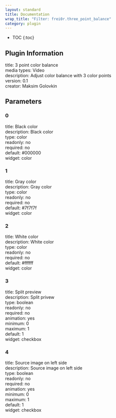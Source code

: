 ```yaml
---
layout: standard
title: Documentation
wrap_title: "Filter: frei0r.three_point_balance"
category: plugin
---
```

* TOC
{:toc}

## Plugin Information

title: 3 point color balance  
media types:
Video  
description: Adjust color balance with 3 color points  
version: 0.1  
creator: Maksim Golovkin  

## Parameters

### 0

title: Black color    
description:
Black color  
type: color  
readonly: no  
required: no  
default: #000000  
widget: color  

### 1

title: Gray color    
description:
Gray color  
type: color  
readonly: no  
required: no  
default: #7f7f7f  
widget: color  

### 2

title: White color    
description:
White color  
type: color  
readonly: no  
required: no  
default: #ffffff  
widget: color  

### 3

title: Split preview    
description:
Split privew  
type: boolean  
readonly: no  
required: no  
animation: yes  
minimum: 0  
maximum: 1  
default: 1  
widget: checkbox  

### 4

title: Source image on left side    
description:
Source image on left side  
type: boolean  
readonly: no  
required: no  
animation: yes  
minimum: 0  
maximum: 1  
default: 1  
widget: checkbox  

